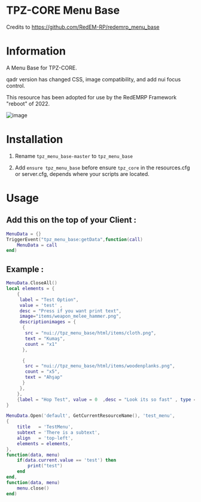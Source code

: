 
# TPZ-CORE Menu Base

Credits to https://github.com/RedEM-RP/redemrp_menu_base

# Information

A Menu Base for TPZ-CORE.

qadr version has changed CSS, image compatibility, and add nui focus control.

This resource has been adopted for use by the RedEMRP Framework "reboot" of 2022.

![image](https://github.com/TPZ-CORE/tpz_menu_base/assets/152554963/ba532f32-db8c-4421-a8de-7ae10e1bb258)


# Installation

1. Rename `tpz_menu_base-master` to `tpz_menu_base`

2. Add `ensure tpz_menu_base` before ensure `tpz_core` in the resources.cfg or server.cfg, depends where your scripts are located.


# Usage

## Add this on the top of your Client :

```lua
MenuData = {}
TriggerEvent("tpz_menu_base:getData",function(call)
    MenuData = call
end)
```

## Example :

```lua
MenuData.CloseAll()
local elements = {
    {
     label = "Test Option",
     value = 'test' ,
     desc = "Press if you want print text",
     image="items/weapon_melee_hammer.png",
     descriptionimages = {
      {
       src = "nui://tpz_menu_base/html/items/cloth.png",
       text = "Kumaş",
       count = "x1"
      },

      {
       src = "nui://tpz_menu_base/html/items/woodenplanks.png",
       count = "x5",
       text = "Ahşap"
      }
     },
    },
    {label = "Hop Test", value = 0  ,desc = "Look its so fast" , type = "slider" , min =0 , max =100, hop= 5},
}

MenuData.Open('default', GetCurrentResourceName(), 'test_menu',
{
    title   = 'TestMenu',
    subtext = 'There is a subtext',
    align   = 'top-left',
    elements = elements,
},
function(data, menu)
    if(data.current.value == 'test') then
        print("test")
    end
end,
function(data, menu)
    menu.close()
end)
```
